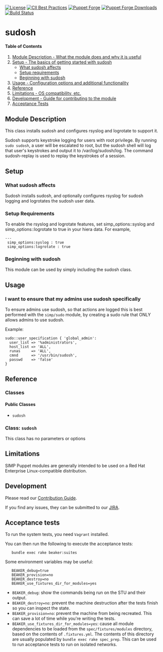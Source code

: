 [![License](https://img.shields.io/:license-apache-blue.svg)](http://www.apache.org/licenses/LICENSE-2.0.html)
[![CII Best Practices](https://bestpractices.coreinfrastructure.org/projects/73/badge)](https://bestpractices.coreinfrastructure.org/projects/73)
[![Puppet Forge](https://img.shields.io/puppetforge/v/simp/sudosh.svg)](https://forge.puppetlabs.com/simp/sudosh)
[![Puppet Forge Downloads](https://img.shields.io/puppetforge/dt/simp/sudosh.svg)](https://forge.puppetlabs.com/simp/sudosh)
[![Build Status](https://travis-ci.org/simp/pupmod-simp-sudosh.svg)](https://travis-ci.org/simp/pupmod-simp-sudosh)

# sudosh

#### Table of Contents

1. [Module Description - What the module does and why it is useful](#module-description)
2. [Setup - The basics of getting started with sudosh](#setup)
    * [What sudosh affects](#what-sudosh-affects)
    * [Setup requirements](#setup-requirements)
    * [Beginning with sudosh](#beginning-with-sudosh)
3. [Usage - Configuration options and additional functionality](#usage)
4. [Reference](#reference)
5. [Limitations - OS compatibility, etc.](#limitations)
6. [Development - Guide for contributing to the module](#development)
7. [Acceptance Tests](#acceptance-tests)

## Module Description

This class installs sudosh and configures rsyslog and logrotate to support it.

Sudosh supports keystroke logging for users with root privilege. By running
`sudo sudosh`, a user will be escalated to root, but the sudosh shell will log
that user's keystrokes and output it to /var/log/sudosh/log. The command
sudosh-replay is used to replay the keystrokes of a session.

## Setup

### What sudosh affects

Sudosh installs sudosh, and optionally configures rsyslog for sudosh logging
and logrotates the sudosh user data.

### Setup Requirements

To enable the rsyslog and logrotate features, set simp_options::syslog and 
simp_options::logrotate to true in your hiera data. For example,
```
---
 simp_options:syslog : true
 simp_options:logrotate : true
```

### Beginning with sudosh

This module can be used by simply including the sudosh class.

## Usage

### I want to ensure that my admins use sudosh specifically

To ensure admins use sudosh, so that actions are logged this is best performed
with the `simp/sudo` module, by creating a sudo rule that ONLY allows admins to
use sudosh.

Example:
```puppet
sudo::user_specification { 'global_admin':
  user_list => '%administrators',
  host_list => 'ALL',
  runas     => 'ALL',
  cmnd      => '/usr/bin/sudosh',
  passwd    => 'false'
}
```

## Reference

### Classes

#### Public Classes

* `sudosh`

### Class: `sudosh`

This class has no parameters or options

## Limitations

SIMP Puppet modules are generally intended to be used on a Red Hat Enterprise
Linux-compatible distribution.

## Development

Please read our [Contribution Guide](http://simp-doc.readthedocs.io/en/stable/contributors_guide/index.html).

If you find any issues, they can be submitted to our
[JIRA](https://simp-project.atlassian.net).

## Acceptance tests

To run the system tests, you need `Vagrant` installed.

You can then run the following to execute the acceptance tests:

```shell
   bundle exec rake beaker:suites
```

Some environment variables may be useful:

```shell
   BEAKER_debug=true
   BEAKER_provision=no
   BEAKER_destroy=no
   BEAKER_use_fixtures_dir_for_modules=yes
```

*  ``BEAKER_debug``: show the commands being run on the STU and their output.
*  ``BEAKER_destroy=no``: prevent the machine destruction after the tests
   finish so you can inspect the state.
*  ``BEAKER_provision=no``: prevent the machine from being recreated.  This can
   save a lot of time while you're writing the tests.
*  ``BEAKER_use_fixtures_dir_for_modules=yes``: cause all module dependencies
   to be loaded from the ``spec/fixtures/modules`` directory, based on the
   contents of ``.fixtures.yml``. The contents of this directory are usually
   populated by ``bundle exec rake spec_prep``. This can be used to run
   acceptance tests to run on isolated networks.
